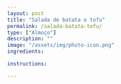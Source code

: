 ```yaml
---
layout: post
title: "Salada de batata e tofu"
permalink: /salada-batata-tofu/
type: ["Almoço"]
description: ""
image: "/assets/img/photo-icon.png"
ingredients:

instructions:

---
```

